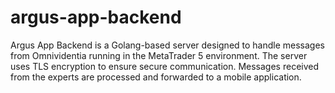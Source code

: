 # argus-app-backend
 Argus App Backend is a Golang-based server designed to handle messages from Omnividentia running in the MetaTrader 5 environment. The server uses TLS encryption to ensure secure communication. Messages received from the experts are processed and forwarded to a mobile application.
